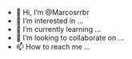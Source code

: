 - 👋 Hi, I’m @Marcosrrbr
- 👀 I’m interested in ...
- 🌱 I’m currently learning ...
- 💞️ I’m looking to collaborate on ...
- 📫 How to reach me ...

<!---
Marcosrrbr/Marcosrrbr is a ✨ special ✨ repository because its `README.md` (this file) appears on your GitHub profile.
You can click the Preview link to take a look at your changes.
--->
